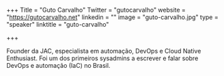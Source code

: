 +++
Title = "Guto Carvalho"
Twitter = "gutocarvalho"
website = "https://gutocarvalho.net"
linkedin = ""
image = "guto-carvalho.jpg"
type = "speaker"
linktitle = "guto-carvalho"

+++

Founder da JAC, especialista em automação, DevOps e Cloud Native Enthusiast. Foi um dos primeiros sysadmins a escrever e falar sobre DevOps e automação (IaC) no Brasil.

